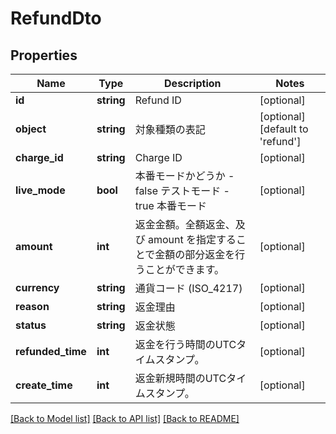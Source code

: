 # RefundDto

## Properties
Name | Type | Description | Notes
------------ | ------------- | ------------- | -------------
**id** | **string** | Refund ID | [optional] 
**object** | **string** | 対象種類の表記 | [optional] [default to 'refund']
**charge_id** | **string** | Charge ID | [optional] 
**live_mode** | **bool** | 本番モードかどうか - false テストモード - true 本番モード | [optional] 
**amount** | **int** | 返金金額。全額返金、及び amount を指定することで金額の部分返金を行うことができます。 | [optional] 
**currency** | **string** | 通貨コード (ISO_4217) | [optional] 
**reason** | **string** | 返金理由 | [optional] 
**status** | **string** | 返金状態 | [optional] 
**refunded_time** | **int** | 返金を行う時間のUTCタイムスタンプ。 | [optional] 
**create_time** | **int** | 返金新規時間のUTCタイムスタンプ。 | [optional] 

[[Back to Model list]](../README.md#documentation-for-models) [[Back to API list]](../README.md#documentation-for-api-endpoints) [[Back to README]](../README.md)



